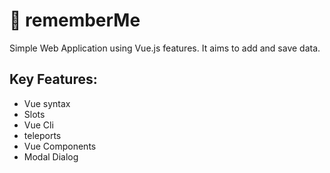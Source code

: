# 📩 rememberMe

Simple Web Application using Vue.js features. It aims to add and save data.

## Key Features:
- Vue syntax
- Slots
- Vue Cli
- teleports
- Vue Components
- Modal Dialog
